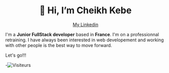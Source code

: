 <h1 align='center'>👋 Hi, I’m Cheikh Kebe</h1>
<p align="center">
  <a href="https://www.linkedin.com/in/cheikh-kebe-158948127/">My Linkedin</a>
</p>

I'm a __Junior FullStack developer__ based in __France__. I'm on a professionnal retraining. I have always been interested
in web developement and working with other people is the best way to move forward.

Let's go!!!

 
-![Visiteurs](https://visitor-badge.laobi.icu/badge?page_id=shanksthered.shanksthered)
<!---
shanksthered/shanksthered is a ✨ special ✨ repository because its `README.md` (this file) appears on your GitHub profile.
You can click the Preview link to take a look at your changes.
--->
